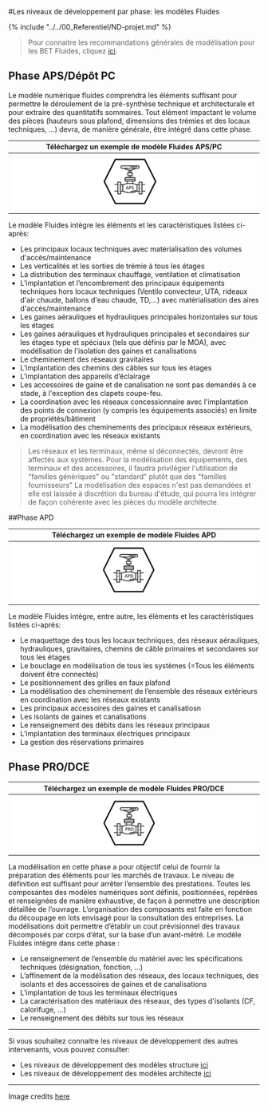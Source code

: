 #Les niveaux de développement par phase: les modèles Fluides 

{% include "../../00_Referentiel/ND-projet.md" %}

> Pour connaitre les recommandations générales de modélisation pour les BET Fluides, cliquez [ici](/02_Modelisation/04_betFluide/modelisation-rvt.md ). 

## Phase APS/Dépôt PC

Le modèle numérique fluides comprendra les éléments suffisant pour permettre le déroulement de la pré-synthèse technique et architecturale et pour extraire des quantitatifs sommaires.
Tout élément impactant le volume des pièces (hauteurs sous plafond, dimensions des trémies et des locaux techniques, ...) devra, de manière générale, être intégré dans cette phase. 

|Téléchargez un exemple de modèle Fluides APS/PC | 
| :---: | 
|![](/02_Modelisation/04_betFluide/images/FLU_APS.PNG)|

Le modèle Fluides intègre les éléments et les caractéristiques listées ci-après:

* Les principaux locaux techniques avec matérialisation des volumes d'accès/maintenance
* Les verticalités et les sorties de trémie à tous les étages
* La distribution des terminaux chauffage, ventilation et climatisation
* L’implantation et l’encombrement des principaux équipements techniques hors locaux techniques (Ventilo convecteur, UTA, rideaux d'air chaude, ballons d'eau chaude, TD,...) avec matérialisation des aires d'accès/maintenance
* Les gaines aérauliques et hydrauliques principales horizontales sur tous les étages
* Les gaines aérauliques et hydrauliques principales et secondaires sur les étages type et spéciaux \(tels que définis par le MOA\), avec modélisation de l'isolation des gaines et canalisations
* Le cheminement des réseaux gravitaires
* L’implantation des chemins des câbles sur tous les étages
* L’implantation des appareils d’éclairage
* Les accessoires de gaine et de canalisation ne sont pas demandés à ce stade, à l'exception des clapets coupe-feu. 
* La coordination avec les réseaux concessionnaire avec l'implantation des points de connexion \(y compris les équipements associés\) en limite de propriétés/bâtiment
* La modélisation des cheminements des principaux réseaux extérieurs, en coordination avec les réseaux existants

> Les réseaux et les terminaux, même si déconnectés, devront être affectés aux systèmes. 
> Pour la modélisation des équipements, des terminaux et des accessoires, il faudra privilégier l'utilisation de "familles génériques" ou "standard" plutôt que des "familles fournisseurs"
> La modélisation des espaces n'est pas demandées et elle est laissée à discrétion du bureau d'étude, qui pourra les intégrer de façon cohérente avec les pièces du modèle architecte.


##Phase APD

|Téléchargez un exemple de modèle Fluides APD | 
| :---: | 
|![](/02_Modelisation/04_betFluide/images/FLU_APD.PNG)|

Le modèle Fluides intègre, entre autre, les éléments et les caractéristiques listées ci-après:
* Le maquettage des tous les locaux techniques, des réseaux aérauliques, hydrauliques, gravitaires, chemins de câble primaires et secondaires sur tous les étages
* Le bouclage en modélisation de tous les systèmes \(=Tous les éléments doivent être connectés\)
* Le positionnement des grilles en faux plafond
* La modélisation des cheminement de l’ensemble des réseaux extérieurs en coordination avec les réseaux existants
* Les principaux accessoires des gaines et canalisatiosn
* Les isolants de gaines et canalisations
* Le renseignement des débits dans les réseaux principaux
* L’implantation des terminaux électriques principaux
* La gestion des réservations primaires

## Phase PRO/DCE

|Téléchargez un exemple de modèle Fluides PRO/DCE | 
| :---: | 
|![](/02_Modelisation/04_betFluide/images/FLU_PRO.PNG)|

La modélisation en cette phase a pour objectif celui de fournir la préparation des éléments pour les marchés de travaux.
Le niveau de définition est suffisant pour arrêter l’ensemble des prestations. Toutes les composantes des modèles numériques sont définis, positionnées, repérées et renseignées de manière exhaustive, de façon à permettre une description détaillée de l’ouvrage.
L’organisation des composants est faite en fonction du découpage en lots envisagé pour la consultation des entreprises.
La modélisations doit permettre d’établir un cout prévisionnel des travaux décomposés par corps d’état, sur la base d’un avant-métré.
Le modèle Fluides intègre dans cette phase :
* Le renseignement de l’ensemble du matériel avec les spécifications techniques \(désignation, fonction, …\)
* L’affinement de la modélisation des réseaux, des locaux techniques, des isolants et des accessoires de gaines et de canalisations
* L’implantation de tous les terminaux électriques
* La caractérisation des matériaux des réseaux, des types d'isolants (CF, calorifuge, ...)
* Le renseignement des débits sur tous les réseaux

---

Si vous souhaitez connaitre les niveaux de développement des autres intervenants, vous pouvez consulter:
* Les niveaux de développement des modèles structure [ici](/02_Modelisation/03_betStructure/Niveaux-développement-phase-STR.md)
* Les niveaux de développement des modèles architecte [ici](/02_Modelisation/02_architecte/Niveaux-développement-phase-ARC.md)

---

Image credits [here ](/CREDITS.md)